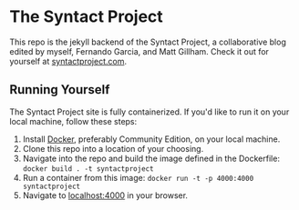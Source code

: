 # The Syntact Project

This repo is the jekyll backend of the Syntact Project, a collaborative blog edited by myself, Fernando Garcia, and Matt Gillham.
Check it out for yourself at [syntactproject.com](http://syntactproject.com).

## Running Yourself
The Syntact Project site is fully containerized.
If you'd like to run it on your local machine, follow these steps:

1. Install [Docker](https://www.docker.com/), preferably Community Edition, on your local machine.
2. Clone this repo into a location of your choosing.
3. Navigate into the repo and build the image defined in the Dockerfile: `docker build . -t syntactproject`
4. Run a container from this image: `docker run -t -p 4000:4000 syntactproject`
5. Navigate to [localhost:4000](http://localhost:4000) in your browser.
